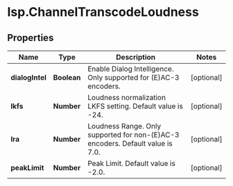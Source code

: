 # Isp.ChannelTranscodeLoudness

## Properties

Name | Type | Description | Notes
------------ | ------------- | ------------- | -------------
**dialogIntel** | **Boolean** | Enable Dialog Intelligence. Only supported for (E)AC-3 encoders. | [optional] 
**lkfs** | **Number** | Loudness normalization LKFS setting. Default value is -24. | [optional] 
**lra** | **Number** | Loudness Range. Only supported for non-(E)AC-3 encoders. Default value is 7.0. | [optional] 
**peakLimit** | **Number** | Peak Limit. Default value is -2.0. | [optional] 


